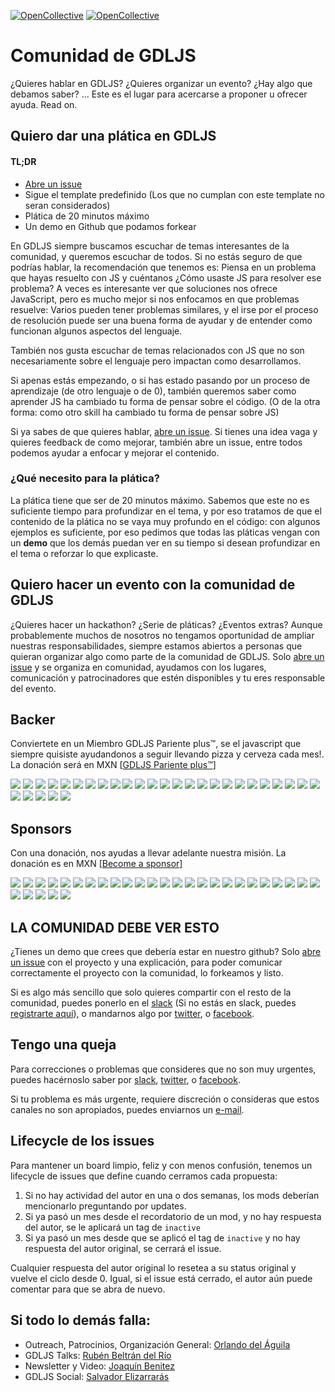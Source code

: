 [![OpenCollective](https://opencollective.com/gdljs/backers/badge.svg)](#backers) [![OpenCollective](https://opencollective.com/gdljs/sponsors/badge.svg)](#sponsors)

# Comunidad de GDLJS

¿Quieres hablar en GDLJS? ¿Quieres organizar un evento? ¿Hay algo que
debamos saber? ... Este es el lugar para acercarse a proponer u ofrecer
ayuda. Read on.

## Quiero dar una plática en GDLJS

#### TL;DR

* [Abre un issue][new-issue]
* Sigue el template predefinido (Los que no cumplan con este template no
  seran considerados)
* Plática de 20 minutos máximo
* Un demo en Github que podamos forkear

En GDLJS siempre buscamos escuchar de temas interesantes de la
comunidad, y queremos escuchar de todos. Si no estás seguro de que
podrías hablar, la recomendación que tenemos es: Piensa en un problema
que hayas resuelto con JS y cuéntanos ¿Cómo usaste JS para resolver ese
problema? A veces es interesante ver que soluciones nos ofrece
JavaScript, pero es mucho mejor si nos enfocamos en que problemas
resuelve: Varios pueden tener problemas similares, y el irse por el
proceso de resolución puede ser una buena forma de ayudar y de entender
como funcionan algunos aspectos del lenguaje.

También nos gusta escuchar de temas relacionados con JS que no son
necesariamente sobre el lenguaje pero impactan como desarrollamos.

Si apenas estás empezando, o si has estado pasando por un proceso de
aprendizaje (de otro lenguaje o de 0), también queremos saber como
aprender JS ha cambiado tu forma de pensar sobre el código. (O de
la otra forma: como otro skill ha cambiado tu forma de pensar sobre JS)

Si ya sabes de que quieres hablar, [abre un issue][new-issue]. Si tienes
una idea vaga y quieres feedback de como mejorar, también abre un issue,
entre todos podemos ayudar a enfocar y mejorar el contenido.

### ¿Qué necesito para la plática?

La plática tiene que ser de 20 minutos máximo. Sabemos que este no es
suficiente tiempo para profundizar en el tema, y por eso tratamos de que
el contenido de la plática no se vaya muy profundo en el código: con
algunos ejemplos es suficiente, por eso pedimos que todas las pláticas
vengan con un **demo** que los demás puedan ver en su tiempo si desean
profundizar en el tema o reforzar lo que explicaste.

## Quiero hacer un evento con la comunidad de GDLJS

¿Quieres hacer un hackathon? ¿Serie de pláticas? ¿Eventos extras?
Aunque probablemente muchos de nosotros no tengamos oportunidad de ampliar
nuestras responsabilidades, siempre estamos abiertos a personas que
quieran organizar algo como parte de la comunidad de GDLJS. Solo [abre
un issue][new-issue] y se organiza en comunidad, ayudamos con los
lugares, comunicación y patrocinadores que estén disponibles y tu
eres responsable del evento.

## Backer

Conviertete en un Miembro GDLJS Pariente plus™, se el javascript que siempre quisiste ayudandonos a seguir llevando pizza y cerveza cada mes!. La donación será en MXN [[GDLJS Pariente plus™](https://opencollective.com/gdljs#join-us)]

<a href="https://opencollective.com/gdljs/backer/0/website" target="_blank"><img src="https://opencollective.com/gdljs/backer/0/avatar.svg"></a>
<a href="https://opencollective.com/gdljs/backer/1/website" target="_blank"><img src="https://opencollective.com/gdljs/backer/1/avatar.svg"></a>
<a href="https://opencollective.com/gdljs/backer/2/website" target="_blank"><img src="https://opencollective.com/gdljs/backer/2/avatar.svg"></a>
<a href="https://opencollective.com/gdljs/backer/3/website" target="_blank"><img src="https://opencollective.com/gdljs/backer/3/avatar.svg"></a>
<a href="https://opencollective.com/gdljs/backer/4/website" target="_blank"><img src="https://opencollective.com/gdljs/backer/4/avatar.svg"></a>
<a href="https://opencollective.com/gdljs/backer/5/website" target="_blank"><img src="https://opencollective.com/gdljs/backer/5/avatar.svg"></a>
<a href="https://opencollective.com/gdljs/backer/6/website" target="_blank"><img src="https://opencollective.com/gdljs/backer/6/avatar.svg"></a>
<a href="https://opencollective.com/gdljs/backer/7/website" target="_blank"><img src="https://opencollective.com/gdljs/backer/7/avatar.svg"></a>
<a href="https://opencollective.com/gdljs/backer/8/website" target="_blank"><img src="https://opencollective.com/gdljs/backer/8/avatar.svg"></a>
<a href="https://opencollective.com/gdljs/backer/9/website" target="_blank"><img src="https://opencollective.com/gdljs/backer/9/avatar.svg"></a>
<a href="https://opencollective.com/gdljs/backer/10/website" target="_blank"><img src="https://opencollective.com/gdljs/backer/10/avatar.svg"></a>
<a href="https://opencollective.com/gdljs/backer/11/website" target="_blank"><img src="https://opencollective.com/gdljs/backer/11/avatar.svg"></a>
<a href="https://opencollective.com/gdljs/backer/12/website" target="_blank"><img src="https://opencollective.com/gdljs/backer/12/avatar.svg"></a>
<a href="https://opencollective.com/gdljs/backer/13/website" target="_blank"><img src="https://opencollective.com/gdljs/backer/13/avatar.svg"></a>
<a href="https://opencollective.com/gdljs/backer/14/website" target="_blank"><img src="https://opencollective.com/gdljs/backer/14/avatar.svg"></a>
<a href="https://opencollective.com/gdljs/backer/15/website" target="_blank"><img src="https://opencollective.com/gdljs/backer/15/avatar.svg"></a>
<a href="https://opencollective.com/gdljs/backer/16/website" target="_blank"><img src="https://opencollective.com/gdljs/backer/16/avatar.svg"></a>
<a href="https://opencollective.com/gdljs/backer/17/website" target="_blank"><img src="https://opencollective.com/gdljs/backer/17/avatar.svg"></a>
<a href="https://opencollective.com/gdljs/backer/18/website" target="_blank"><img src="https://opencollective.com/gdljs/backer/18/avatar.svg"></a>
<a href="https://opencollective.com/gdljs/backer/19/website" target="_blank"><img src="https://opencollective.com/gdljs/backer/19/avatar.svg"></a>
<a href="https://opencollective.com/gdljs/backer/20/website" target="_blank"><img src="https://opencollective.com/gdljs/backer/20/avatar.svg"></a>
<a href="https://opencollective.com/gdljs/backer/21/website" target="_blank"><img src="https://opencollective.com/gdljs/backer/21/avatar.svg"></a>
<a href="https://opencollective.com/gdljs/backer/22/website" target="_blank"><img src="https://opencollective.com/gdljs/backer/22/avatar.svg"></a>
<a href="https://opencollective.com/gdljs/backer/23/website" target="_blank"><img src="https://opencollective.com/gdljs/backer/23/avatar.svg"></a>
<a href="https://opencollective.com/gdljs/backer/24/website" target="_blank"><img src="https://opencollective.com/gdljs/backer/24/avatar.svg"></a>
<a href="https://opencollective.com/gdljs/backer/25/website" target="_blank"><img src="https://opencollective.com/gdljs/backer/25/avatar.svg"></a>
<a href="https://opencollective.com/gdljs/backer/26/website" target="_blank"><img src="https://opencollective.com/gdljs/backer/26/avatar.svg"></a>
<a href="https://opencollective.com/gdljs/backer/27/website" target="_blank"><img src="https://opencollective.com/gdljs/backer/27/avatar.svg"></a>
<a href="https://opencollective.com/gdljs/backer/28/website" target="_blank"><img src="https://opencollective.com/gdljs/backer/28/avatar.svg"></a>
<a href="https://opencollective.com/gdljs/backer/29/website" target="_blank"><img src="https://opencollective.com/gdljs/backer/29/avatar.svg"></a>

## Sponsors

Con una donación, nos ayudas a llevar adelante nuestra misión. La donación es en MXN [[Become a sponsor](https://opencollective.com/gdljs#join-us)]

<a href="https://opencollective.com/gdljs/sponsor/0/website" target="_blank"><img src="https://opencollective.com/gdljs/sponsor/0/avatar.svg"></a>
<a href="https://opencollective.com/gdljs/sponsor/1/website" target="_blank"><img src="https://opencollective.com/gdljs/sponsor/1/avatar.svg"></a>
<a href="https://opencollective.com/gdljs/sponsor/2/website" target="_blank"><img src="https://opencollective.com/gdljs/sponsor/2/avatar.svg"></a>
<a href="https://opencollective.com/gdljs/sponsor/3/website" target="_blank"><img src="https://opencollective.com/gdljs/sponsor/3/avatar.svg"></a>
<a href="https://opencollective.com/gdljs/sponsor/4/website" target="_blank"><img src="https://opencollective.com/gdljs/sponsor/4/avatar.svg"></a>
<a href="https://opencollective.com/gdljs/sponsor/5/website" target="_blank"><img src="https://opencollective.com/gdljs/sponsor/5/avatar.svg"></a>
<a href="https://opencollective.com/gdljs/sponsor/6/website" target="_blank"><img src="https://opencollective.com/gdljs/sponsor/6/avatar.svg"></a>
<a href="https://opencollective.com/gdljs/sponsor/7/website" target="_blank"><img src="https://opencollective.com/gdljs/sponsor/7/avatar.svg"></a>
<a href="https://opencollective.com/gdljs/sponsor/8/website" target="_blank"><img src="https://opencollective.com/gdljs/sponsor/8/avatar.svg"></a>
<a href="https://opencollective.com/gdljs/sponsor/9/website" target="_blank"><img src="https://opencollective.com/gdljs/sponsor/9/avatar.svg"></a>
<a href="https://opencollective.com/gdljs/sponsor/10/website" target="_blank"><img src="https://opencollective.com/gdljs/sponsor/10/avatar.svg"></a>
<a href="https://opencollective.com/gdljs/sponsor/11/website" target="_blank"><img src="https://opencollective.com/gdljs/sponsor/11/avatar.svg"></a>
<a href="https://opencollective.com/gdljs/sponsor/12/website" target="_blank"><img src="https://opencollective.com/gdljs/sponsor/12/avatar.svg"></a>
<a href="https://opencollective.com/gdljs/sponsor/13/website" target="_blank"><img src="https://opencollective.com/gdljs/sponsor/13/avatar.svg"></a>
<a href="https://opencollective.com/gdljs/sponsor/14/website" target="_blank"><img src="https://opencollective.com/gdljs/sponsor/14/avatar.svg"></a>
<a href="https://opencollective.com/gdljs/sponsor/15/website" target="_blank"><img src="https://opencollective.com/gdljs/sponsor/15/avatar.svg"></a>
<a href="https://opencollective.com/gdljs/sponsor/16/website" target="_blank"><img src="https://opencollective.com/gdljs/sponsor/16/avatar.svg"></a>
<a href="https://opencollective.com/gdljs/sponsor/17/website" target="_blank"><img src="https://opencollective.com/gdljs/sponsor/17/avatar.svg"></a>
<a href="https://opencollective.com/gdljs/sponsor/18/website" target="_blank"><img src="https://opencollective.com/gdljs/sponsor/18/avatar.svg"></a>
<a href="https://opencollective.com/gdljs/sponsor/19/website" target="_blank"><img src="https://opencollective.com/gdljs/sponsor/19/avatar.svg"></a>
<a href="https://opencollective.com/gdljs/sponsor/20/website" target="_blank"><img src="https://opencollective.com/gdljs/sponsor/20/avatar.svg"></a>
<a href="https://opencollective.com/gdljs/sponsor/21/website" target="_blank"><img src="https://opencollective.com/gdljs/sponsor/21/avatar.svg"></a>
<a href="https://opencollective.com/gdljs/sponsor/22/website" target="_blank"><img src="https://opencollective.com/gdljs/sponsor/22/avatar.svg"></a>
<a href="https://opencollective.com/gdljs/sponsor/23/website" target="_blank"><img src="https://opencollective.com/gdljs/sponsor/23/avatar.svg"></a>
<a href="https://opencollective.com/gdljs/sponsor/24/website" target="_blank"><img src="https://opencollective.com/gdljs/sponsor/24/avatar.svg"></a>
<a href="https://opencollective.com/gdljs/sponsor/25/website" target="_blank"><img src="https://opencollective.com/gdljs/sponsor/25/avatar.svg"></a>
<a href="https://opencollective.com/gdljs/sponsor/26/website" target="_blank"><img src="https://opencollective.com/gdljs/sponsor/26/avatar.svg"></a>
<a href="https://opencollective.com/gdljs/sponsor/27/website" target="_blank"><img src="https://opencollective.com/gdljs/sponsor/27/avatar.svg"></a>
<a href="https://opencollective.com/gdljs/sponsor/28/website" target="_blank"><img src="https://opencollective.com/gdljs/sponsor/28/avatar.svg"></a>
<a href="https://opencollective.com/gdljs/sponsor/29/website" target="_blank"><img src="https://opencollective.com/gdljs/sponsor/29/avatar.svg"></a>

## LA COMUNIDAD DEBE VER ESTO

¿Tienes un demo que crees que debería estar en nuestro github? Solo
[abre un issue][new-issue] con el proyecto y una explicación, para poder
comunicar correctamente el proyecto con la comunidad, lo forkeamos y
listo.

Si es algo más sencillo que solo quieres compartir con el resto de la
comunidad, puedes ponerlo en el [slack][slack] (Si no estás en slack,
puedes [registrarte aquí][slack-invite]), o mandarnos algo por
[twitter][twitter], o [facebook][facebook].

## Tengo una queja

Para correcciones o problemas que consideres que no son muy urgentes,
puedes hacérnoslo saber por [slack][slack], [twitter][twitter], o
[facebook][facebook].

Si tu problema es más urgente, requiere discreción o consideras que
estos canales no son apropiados, puedes enviarnos un [e-mail][email].

## Lifecycle de los issues

Para mantener un board limpio, feliz y con menos confusión, tenemos
un lifecycle de issues que define cuando cerramos cada propuesta:

1. Si no hay actividad del autor en una o dos semanas, los mods
   deberían mencionarlo preguntando por updates.
2. Si ya pasó un mes desde el recordatorio de un mod, y no hay
   respuesta del autor, se le aplicará un tag de `inactive`
3. Si ya pasó un mes desde que se aplicó el tag de `inactive`
   y no hay respuesta del autor original, se cerrará el issue.

Cualquier respuesta del autor original lo resetea a su status
original y vuelve el ciclo desde 0. Igual, si el issue está
cerrado, el autor aún puede comentar para que se abra de nuevo.

## Si todo lo demás falla:

* Outreach, Patrocinios, Organización General: [Orlando del
  Águila][orlando]
* GDLJS Talks: [Rubén Beltrán del Río][ruben]
* Newsletter y Video: [Joaquín Benitez][joaquin]
* GDLJS Social: [Salvador Elizarrarás][salvador]

[new-issue]: https://github.com/gdljs/gdljs/issues/new
[slack]: https://gdljs.slack.com
[slack-invite]: http://slack.gdljs.com
[twitter]: https://twitter.com/gdl_js
[facebook]: https://facebook.com/gdljs
[email]: mailto:contacto@gdljs.com
[orlando]: https://twitter.com/eatcodetravel
[ruben]: https://twitter.com/pigeonfolk
[salvador]: https://twitter.com/SalvadorBFM
[joaquin]: https://twitter.com/escusado
